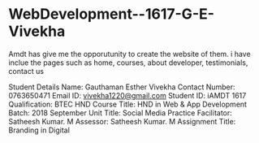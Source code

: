 # WebDevelopment--1617-G-E-Vivekha


Amdt has give me the opporutunity to create the website of them.
i have inclue the pages such as home, courses, about developer, testimonials, contact us


Student Details
Name:  Gauthaman Esther Vivekha 
Contact Number:  0763650471 
Email ID:  vivekha1220@gmail.com 
Student ID:  iAMDT 1617 
Qualification:  BTEC HND 
Course Title:  HND in Web & App Development 
Batch:  2018 September 
Unit Title:   Social Media Practice 
Facilitator:  Satheesh Kumar. M 
Assessor:  Satheesh Kumar. M 
Assignment Title:  Branding in Digital 